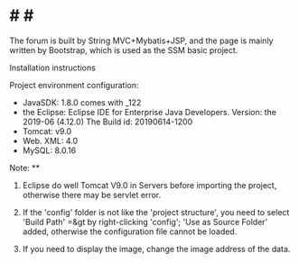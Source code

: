 # # # #

The forum is built by String MVC+Mybatis+JSP, and the page is mainly written by Bootstrap, which is used as the SSM basic project.


Installation instructions

Project environment configuration:
- JavaSDK: 1.8.0 comes with _122
- the Eclipse:
Eclipse IDE for Enterprise Java Developers.
Version: the 2019-06 (4.12.0)
The Build id: 20190614-1200
- Tomcat: v9.0
- Web. XML: 4.0
- MySQL: 8.0.16

Note: **

1. Eclipse do well Tomcat V9.0 in Servers before importing the project, otherwise there may be servlet error.

2. If the 'config' folder is not like the 'project structure', you need to select 'Build Path' =&gt by right-clicking 'config';
'Use as Source Folder' added, otherwise the configuration file cannot be loaded.

3. If you need to display the image, change the image address of the data.
